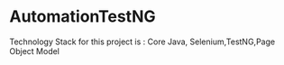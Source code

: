 # AutomationTestNG
Technology Stack for this project is : Core Java, Selenium,TestNG,Page Object Model
